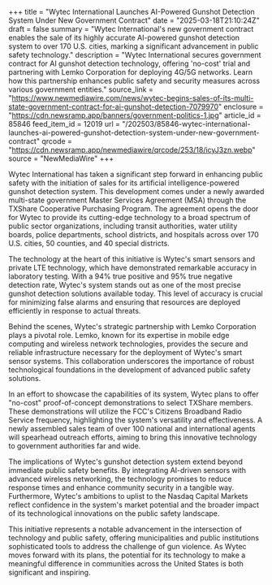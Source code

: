 +++
title = "Wytec International Launches AI-Powered Gunshot Detection System Under New Government Contract"
date = "2025-03-18T21:10:24Z"
draft = false
summary = "Wytec International's new government contract enables the sale of its highly accurate AI-powered gunshot detection system to over 170 U.S. cities, marking a significant advancement in public safety technology."
description = "Wytec International secures government contract for AI gunshot detection technology, offering 'no-cost' trial and partnering with Lemko Corporation for deploying 4G/5G networks. Learn how this partnership enhances public safety and security measures across various government entities."
source_link = "https://www.newmediawire.com/news/wytec-begins-sales-of-its-multi-state-government-contract-for-ai-gunshot-detection-7079970"
enclosure = "https://cdn.newsramp.app/banners/government-politics-1.jpg"
article_id = 85846
feed_item_id = 12019
url = "/202503/85846-wytec-international-launches-ai-powered-gunshot-detection-system-under-new-government-contract"
qrcode = "https://cdn.newsramp.app/newmediawire/qrcode/253/18/icyJ3zn.webp"
source = "NewMediaWire"
+++

<p>Wytec International has taken a significant step forward in enhancing public safety with the initiation of sales for its artificial intelligence-powered gunshot detection system. This development comes under a newly awarded multi-state government Master Services Agreement (MSA) through the TXShare Cooperative Purchasing Program. The agreement opens the door for Wytec to provide its cutting-edge technology to a broad spectrum of public sector organizations, including transit authorities, water utility boards, police departments, school districts, and hospitals across over 170 U.S. cities, 50 counties, and 40 special districts.</p><p>The technology at the heart of this initiative is Wytec's smart sensors and private LTE technology, which have demonstrated remarkable accuracy in laboratory testing. With a 94% true positive and 95% true negative detection rate, Wytec's system stands out as one of the most precise gunshot detection solutions available today. This level of accuracy is crucial for minimizing false alarms and ensuring that resources are deployed efficiently in response to actual threats.</p><p>Behind the scenes, Wytec's strategic partnership with Lemko Corporation plays a pivotal role. Lemko, known for its expertise in mobile edge computing and wireless network technologies, provides the secure and reliable infrastructure necessary for the deployment of Wytec's smart sensor systems. This collaboration underscores the importance of robust technological foundations in the development of advanced public safety solutions.</p><p>In an effort to showcase the capabilities of its system, Wytec plans to offer "no-cost" proof-of-concept demonstrations to select TXShare members. These demonstrations will utilize the FCC's Citizens Broadband Radio Service frequency, highlighting the system's versatility and effectiveness. A newly assembled sales team of over 100 national and international agents will spearhead outreach efforts, aiming to bring this innovative technology to government authorities far and wide.</p><p>The implications of Wytec's gunshot detection system extend beyond immediate public safety benefits. By integrating AI-driven sensors with advanced wireless networking, the technology promises to reduce response times and enhance community security in a tangible way. Furthermore, Wytec's ambitions to uplist to the Nasdaq Capital Markets reflect confidence in the system's market potential and the broader impact of its technological innovations on the public safety landscape.</p><p>This initiative represents a notable advancement in the intersection of technology and public safety, offering municipalities and public institutions sophisticated tools to address the challenge of gun violence. As Wytec moves forward with its plans, the potential for its technology to make a meaningful difference in communities across the United States is both significant and inspiring.</p>